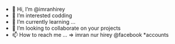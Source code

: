 - 👋 Hi, I’m @imranhirey 
- 👀 I’m interested codding
- 🌱 I’m currently learning ...
- 💞️ I’m looking to collaborate on  your projects
- 📫 How to reach me ... => imran nur hirey @facebook *accounts

<!---
imranhirey/imranhirey is a ✨ special ✨ repository because its `README.md` (this file) appears on your GitHub profile.
You can click the Preview link to take a look at your changes.
--->

